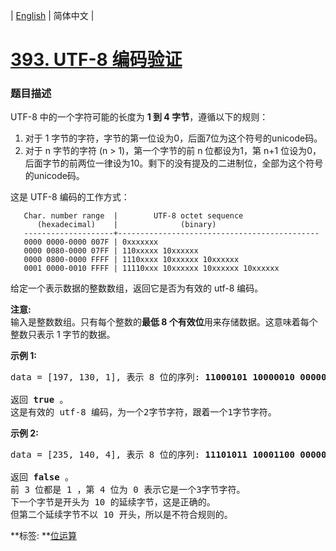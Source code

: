 | [English](README_EN.md) | 简体中文 |

# [393. UTF-8 编码验证](https://leetcode-cn.com/problems/utf-8-validation)
 ### 题目描述
<p>UTF-8 中的一个字符可能的长度为 <strong>1 到 4 字节</strong>，遵循以下的规则：</p>

<ol>
	<li>对于 1 字节的字符，字节的第一位设为0，后面7位为这个符号的unicode码。</li>
	<li>对于 n 字节的字符 (n &gt; 1)，第一个字节的前 n 位都设为1，第 n+1 位设为0，后面字节的前两位一律设为10。剩下的没有提及的二进制位，全部为这个符号的unicode码。</li>
</ol>

<p>这是 UTF-8 编码的工作方式：</p>

<pre>
<code>   Char. number range  |        UTF-8 octet sequence
      (hexadecimal)    |              (binary)
   --------------------+---------------------------------------------
   0000 0000-0000 007F | 0xxxxxxx
   0000 0080-0000 07FF | 110xxxxx 10xxxxxx
   0000 0800-0000 FFFF | 1110xxxx 10xxxxxx 10xxxxxx
   0001 0000-0010 FFFF | 11110xxx 10xxxxxx 10xxxxxx 10xxxxxx
</code></pre>

<p>给定一个表示数据的整数数组，返回它是否为有效的 utf-8 编码。</p>

<p><strong>注意:</strong><br />
输入是整数数组。只有每个整数的<strong>最低 8 个有效位</strong>用来存储数据。这意味着每个整数只表示 1 字节的数据。</p>

<p><strong>示例 1:</strong></p>

<pre>
data = [197, 130, 1], 表示 8 位的序列: <strong>11000101 10000010 00000001</strong>.

返回 <strong>true </strong>。
这是有效的 utf-8 编码，为一个2字节字符，跟着一个1字节字符。
</pre>

<p><strong>示例 2:</strong></p>

<pre>
data = [235, 140, 4], 表示 8 位的序列: <strong>11101011 10001100 00000100</strong>.

返回<strong> false</strong> 。
前 3 位都是 1 ，第 4 位为 0 表示它是一个3字节字符。
下一个字节是开头为 10 的延续字节，这是正确的。
但第二个延续字节不以 10 开头，所以是不符合规则的。
</pre>

**标签:	**[位运算](https://leetcode-cn.com/tag/bit-manipulation) 